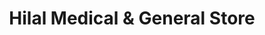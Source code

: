 ---
title: "Hilal Medical & General Store"
url: /karachi/hilal-medical-and-general-store/
shop: medical supply
---